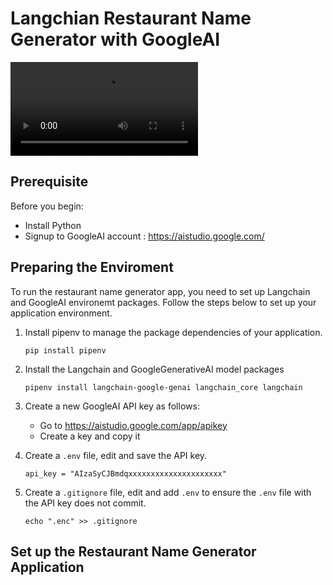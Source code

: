# Langchian Restaurant Name Generator with GoogleAI


<video controls src="Media/appmedia.mp4" title="Title" type="video/mp4">Your browser does not support the video tag.</video>


## Prerequisite
Before you begin:
* Install Python 
* Signup to GoogleAI account : https://aistudio.google.com/ 

## Preparing the Enviroment

To run the restaurant name generator app, you need to set up Langchain and GoogleAI environemt packages. Follow the steps below to set up your application environment.

1. Install pipenv to manage the package dependencies of your application.
    
    ```console
    pip install pipenv
    ```

2. Install the Langchain and GoogleGenerativeAI model packages

    ```console
    pipenv install langchain-google-genai langchain_core langchain
    ```

3. Create a new GoogleAI API key as follows:

    * Go to https://aistudio.google.com/app/apikey
    * Create a key and copy it

4. Create a `.env` file, edit and save the API key.

    ```console
    api_key = "AIzaSyCJBmdqxxxxxxxxxxxxxxxxxxxxx"
    ```
5. Create a `.gitignore` file, edit and add `.env` to ensure the `.env` file with the API key does not commit.

    ```console
    echo ".enc" >> .gitignore
    ```

## Set up the Restaurant Name Generator Application

